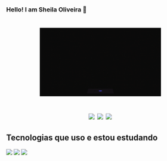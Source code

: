 ### Hello! I am Sheila Oliveira 👋

<h1 align="center">
<img src = "banner.gif" width = "325px">

  <a href = "mailto:sheilaoliveira2217@gmail.com"><img src="https://img.shields.io/badge/-Gmail-%23333?style=for-the-badge&logo=gmail&logoColor=white" target="_blank"></a>
 <a href="https://instagram.com/sheilla_olliveira" target="_blank"><img src="https://img.shields.io/badge/-Instagram-%23E4405F?style=for-the-badge&logo=instagram&logoColor=white" target="_blank"></a>
 <a href="https://www.linkedin.com/in/sheila-oliveira-97a001231" target="_blank"><img src="https://img.shields.io/badge/-LinkedIn-%230077B5?style=for-the-badge&logo=linkedin&logoColor=white" target="_blank"></a> 




## Tecnologias que uso e estou estudando

<div style="display: inline_block" br/> 
  <img aling="center"  src=https://img.shields.io/badge/HTML5-E34F26?style=for-the-badge&logo=html5&logoColor=white>
   <img aling="center"  src=https://img.shields.io/badge/CSS3-1572B6?style=for-the-badge&logo=css3&logoColor=white>
    <img aling="center"  src=https://img.shields.io/badge/JavaScript-F7DF1E?style=for-the-badge&logo=javascript&logoColor=black>

</div>
